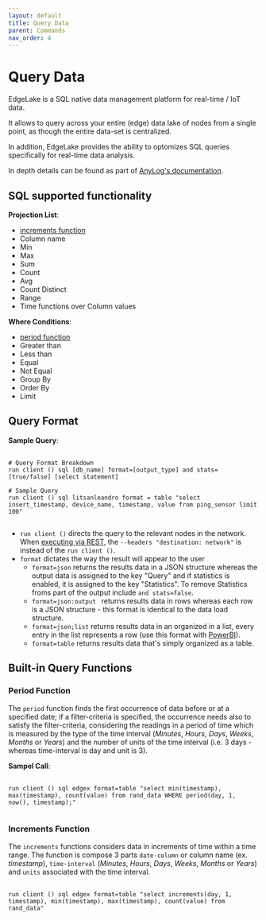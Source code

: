 ```yaml
---
layout: default
title: Query Data 
parent: Commands
nav_order: 4
---
```

# Query Data

EdgeLake is a SQL native data management platform for real-time / IoT data. 

It allows to query across your entire (edge) data lake of nodes from a single point, as though the entire data-set is 
centralized. 

In addition, EdgeLake provides the ability to optomizes SQL queries specifically for real-time data analysis. 

In depth details can be found as part of [AnyLog's documentation](https://github.com/AnyLog-co/documentation/blob/master/queries.md).

## SQL supported functionality
**Projection List**: 
* [increments function](#increments-function)
* Column name
* Min
* Max
* Sum
* Count
* Avg
* Count Distinct
* Range
* Time functions over Column values

**Where Conditions**:
* [period function](#period-function)
* Greater than 
* Less than 
* Equal 
* Not Equal 
* Group By 
* Order By 
* Limit

## Query Format 
**Sample Query**: 
<pre>
    <code>
# Query Format Breakdown 
run client () sql [db_name] format=[output_type] and stats=[true/false] [select statement] 

# Sample Query 
run client () sql litsanleandro format = table "select insert_timestamp, device_name, timestamp, value from ping_sensor limit 100"
    </code>
</pre>

* `run client ()` directs the query to the relevant nodes in the network. When [executing via REST](../examples/rest_examples.md), 
the `--headers "destination: network"` is instead of the `run client ()`.
* `format` dictates the way the result will appear to the user
  * `format=json` returns the results data in a JSON  structure whereas the output data is assigned to the key "Query" and if 
statistics is enabled, it is assigned to the key "Statistics". To remove Statistics froms part of the output include 
`and stats=false`. 
  * `format=json:output	` returns results data in rows whereas each row is a JSON structure - this format is identical to the 
data load structure.
  * `format=json;list` returns results data in an organized in a list, every entry in the list represents a row (use this format 
with [PowerBI](../northbound/PowerBI.md)).
  * `format=table` returns results data that's simply organized as a table.

## Built-in Query Functions

### Period Function
The `period` function finds the first occurrence of data before or at a specified date; if a filter-criteria is specified, 
the occurrence needs also to satisfy the filter-criteria, considering the readings in a period of time which is measured 
by the type of the time interval (_Minutes_, _Hours_, _Days_, _Weeks_, _Months_ or _Years_) and the number of units of 
the time interval (i.e. 3 days - whereas time-interval is day and unit is 3).

**Sampel Call**: 
<pre>
  <code>
run client () sql edgex format=table "select min(timestamp), max(timestamp), count(value) from rand_data WHERE period(day, 1, now(), timestamp);"
  </code>
</pre>

### Increments Function
The `increments` functions considers data in increments of time within a time range. The function is compose 3 parts 
`date-column` or column name (ex. _timestamp_), `time-interval` (_Minutes_, _Hours_, _Days_, _Weeks_, _Months_ or _Years_)
and `units` associated with the time interval. 

<pre>
  <code>
run client () sql edgex format=table "select increments(day, 1, timestamp), min(timestamp), max(timestamp), count(value) from rand_data" 
  </code>
</pre>


